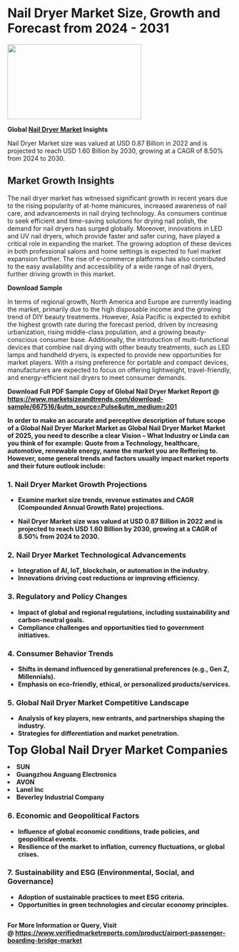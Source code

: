 <H1>Nail Dryer Market Size, Growth and Forecast from 2024 - 2031</H1><img class="aligncenter size-medium wp-image-584254" src="https://thirdeyenews.in/wp-content/uploads/2024/09/Global-Market-Research-300x168.jpeg" alt="" width="300" height="168" /><p><strong>Global&nbsp;<a href="https://www.marketsizeandtrends.com/download-sample/667516/&amp;utm_source=Pulse&amp;utm_medium=201">Nail Dryer Market</a> Insights</strong></p><p>Nail Dryer Market size was valued at USD 0.87 Billion in 2022 and is projected to reach USD 1.60 Billion by 2030, growing at a CAGR of 8.50% from 2024 to 2030.</p><p><h2>Market Growth Insights</h2> <p>The nail dryer market has witnessed significant growth in recent years due to the rising popularity of at-home manicures, increased awareness of nail care, and advancements in nail drying technology. As consumers continue to seek efficient and time-saving solutions for drying nail polish, the demand for nail dryers has surged globally. Moreover, innovations in LED and UV nail dryers, which provide faster and safer curing, have played a critical role in expanding the market. The growing adoption of these devices in both professional salons and home settings is expected to fuel market expansion further. The rise of e-commerce platforms has also contributed to the easy availability and accessibility of a wide range of nail dryers, further driving growth in this market.</p> <p><strong>Download Sample</strong></p> <p>In terms of regional growth, North America and Europe are currently leading the market, primarily due to the high disposable income and the growing trend of DIY beauty treatments. However, Asia Pacific is expected to exhibit the highest growth rate during the forecast period, driven by increasing urbanization, rising middle-class population, and a growing beauty-conscious consumer base. Additionally, the introduction of multi-functional devices that combine nail drying with other beauty treatments, such as LED lamps and handheld dryers, is expected to provide new opportunities for market players. With a rising preference for portable and compact devices, manufacturers are expected to focus on offering lightweight, travel-friendly, and energy-efficient nail dryers to meet consumer demands. <p><strong></p><p><span class=""><strong>Download Full PDF Sample Copy of Global Nail Dryer Market Report</strong> @ <a href="https://www.marketsizeandtrends.com/download-sample/667516/&amp;utm_source=Pulse&amp;utm_medium=201" target="_blank">https://www.marketsizeandtrends.com/download-sample/667516/&amp;utm_source=Pulse&amp;utm_medium=201</a></span></p><p>In order to make an accurate and perceptive description of future scope of a Global&nbsp;Nail Dryer Market Market as Global&nbsp;Nail Dryer Market Market of 2025, you need to describe a clear Vision &ndash; What Industry or Linda can you think of for example: Quote from a Technology, healthcare, automotive, renewable energy, name the market you are Reffering to. However, some general trends and factors usually impact market reports and their future outlook include:</p><h3>1.&nbsp;<strong>Nail Dryer Market Growth Projections</strong></h3><ul><li>Examine market size trends, revenue estimates and CAGR (Compounded Annual Growth Rate) projections.</li><li><p>Nail Dryer Market size was valued at USD 0.87 Billion in 2022 and is projected to reach USD 1.60 Billion by 2030, growing at a CAGR of 8.50% from 2024 to 2030.</p></li></ul><h3>2.&nbsp;<strong>Nail Dryer Market Technological Advancements</strong></h3><ul><li>Integration of AI, IoT, blockchain, or automation in the industry.</li><li>Innovations driving cost reductions or improving efficiency.</li></ul><h3>3.&nbsp;<strong>Regulatory and Policy Changes</strong></h3><ul><li>Impact of global and regional regulations, including sustainability and carbon-neutral goals.</li><li>Compliance challenges and opportunities tied to government initiatives.</li></ul><h3>4.&nbsp;<strong>Consumer Behavior Trends</strong></h3><ul><li>Shifts in demand influenced by generational preferences (e.g., Gen Z, Millennials).</li><li>Emphasis on eco-friendly, ethical, or personalized products/services.</li></ul><h3>5.&nbsp;<strong>Global Nail Dryer Market Competitive Landscape</strong></h3><ul><li>Analysis of key players, new entrants, and partnerships shaping the industry.</li><li>Strategies for differentiation and market penetration.</li></ul><p data-pm-slice="1 1 []"><span style="color: inherit; font-family: inherit; font-size: 25px;">Top Global Nail Dryer Market Companies</span></p><div class="" data-test-id=""><p><li>SUN</li><li> Guangzhou Anguang Electronics</li><li> AVON</li><li> Lanel Inc</li><li> Beverley Industrial Company</li></p></div><h3>6.&nbsp;<strong>Economic and Geopolitical Factors</strong></h3><ul><li>Influence of global economic conditions, trade policies, and geopolitical events.</li><li>Resilience of the market to inflation, currency fluctuations, or global crises.</li></ul><h3>7.&nbsp;<strong>Sustainability and ESG (Environmental, Social, and Governance)</strong></h3><ul><li>Adoption of sustainable practices to meet ESG criteria.</li><li>Opportunities in green technologies and circular economy principles.</li></ul><h2><strong style="font-size: 14px;">For More Information or Query, Visit @&nbsp;</strong><a style="background-color: #ffffff; font-size: 14px;" href="https://www.marketsizeandtrends.com/report/nail-dryer-market/" target="_blank">https://www.verifiedmarketreports.com/product/airport-passenger-boarding-bridge-market</a></h2>
